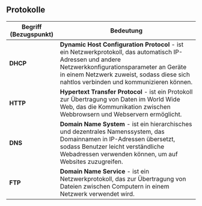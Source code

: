 ## Protokolle

| Begriff (Bezugspunkt) | Bedeutung |
|----------|----------|
| **DHCP** | **Dynamic Host Configuration Protocol** - ist ein Netzwerkprotokoll, das automatisch IP-Adressen und andere Netzwerkkonfigurationsparameter an Geräte in einem Netzwerk zuweist, sodass diese sich nahtlos verbinden und kommunizieren können. |
| **HTTP** | **Hypertext Transfer Protocol** - ist ein Protokoll zur Übertragung von Daten im World Wide Web, das die Kommunikation zwischen Webbrowsern und Webservern ermöglicht. |
| **DNS**| **Domain Name System** -  ist ein hierarchisches und dezentrales Namenssystem, das Domainnamen in IP-Adressen übersetzt, sodass Benutzer leicht verständliche Webadressen verwenden können, um auf Websites zuzugreifen. |
| **FTP**| **Domain Name Service** -  ist ein Netzwerkprotokoll, das zur Übertragung von Dateien zwischen Computern in einem Netzwerk verwendet wird. |
